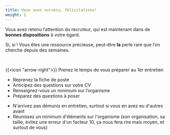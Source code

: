 ```yaml
---
title: Vous avez survécu, félicitations!
weight: 1
---
```

Vous avez retenu l’attention du recruteur, qui est maintenant dans de
**bonnes dispositions** à votre égard.

Si, si ! Vous êtes une ressource précieuse, peut-être
<span class="small-caps">**la**</span> perle rare que l’on cherche depuis des semaines.

&nbsp;

{{<icon "arrow-right">}} Prenez le temps de vous préparer au 1er entretien

- Reprenez la fiche de poste
- Anticipez des questions sur votre CV
- Renseignez-vous un minimum sur l’organisme
- Préparez des questions à poser

<aside class="notes">

- N'arrivez pas démunis en entretien, surtout si vous en avez eu d'autres avant
- Réunissez un minimum d'éléments sur l'organisme (son organisation, sa taille,
  évitez une erreur d'un facteur 10, ça nous fera rire mais moyen, et surtout de
  vous)

</aside>
